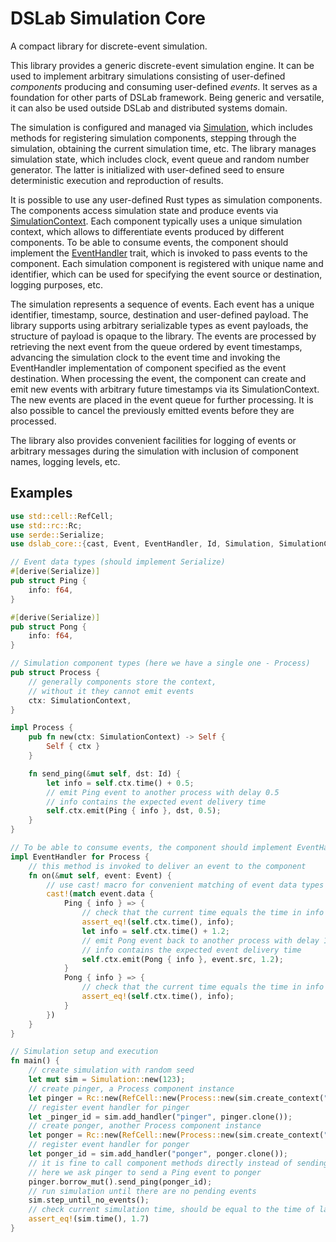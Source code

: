 # DSLab Simulation Core

A compact library for discrete-event simulation. 

This library provides a generic discrete-event simulation engine. It can be used to implement arbitrary simulations consisting of user-defined _components_ producing and consuming user-defined _events_. It serves as a foundation for other parts of DSLab framework. Being generic and versatile, it can also be used outside DSLab and distributed systems domain.

The simulation is configured and managed via [Simulation](`Simulation`), which includes methods for registering simulation components, stepping through the simulation, obtaining the current simulation time, etc. The library manages simulation state, which includes clock, event queue and random number generator. The latter is initialized with user-defined seed to ensure deterministic execution and reproduction of results. 

It is possible to use any user-defined Rust types as simulation components. The components access simulation state and produce events via [SimulationContext](`SimulationContext`). Each component typically uses a unique simulation context, which allows to differentiate events produced by different components. To be able to consume events, the component should implement the [EventHandler](`EventHandler`) trait, which is invoked to pass events to the component. Each simulation component is registered with unique name and identifier, which can be used for specifying the event source or destination, logging purposes, etc.

The simulation represents a sequence of events. Each event has a unique identifier, timestamp, source, destination and user-defined payload. The library supports using arbitrary serializable types as event payloads, the structure of payload is opaque to the library. The events are processed by retrieving the next event from the queue ordered by event timestamps, advancing the simulation clock to the event time and invoking the EventHandler implementation of component specified as the event destination. When processing the event, the component can create and emit new events with arbitrary future timestamps via its SimulationContext. The new events are placed in the event queue for further processing. It is also possible to cancel the previously emitted events before they are processed.

The library also provides convenient facilities for logging of events or arbitrary messages during the simulation with inclusion of component names, logging levels, etc.

## Examples

```rust
use std::cell::RefCell;
use std::rc::Rc;
use serde::Serialize;
use dslab_core::{cast, Event, EventHandler, Id, Simulation, SimulationContext};

// Event data types (should implement Serialize)
#[derive(Serialize)]
pub struct Ping {
    info: f64,
}

#[derive(Serialize)]
pub struct Pong {
    info: f64,
}

// Simulation component types (here we have a single one - Process) 
pub struct Process {
    // generally components store the context,
    // without it they cannot emit events
    ctx: SimulationContext,
}

impl Process {
    pub fn new(ctx: SimulationContext) -> Self {
        Self { ctx }
    }

    fn send_ping(&mut self, dst: Id) {
        let info = self.ctx.time() + 0.5;
        // emit Ping event to another process with delay 0.5
        // info contains the expected event delivery time
        self.ctx.emit(Ping { info }, dst, 0.5);
    }
}

// To be able to consume events, the component should implement EventHandler trait
impl EventHandler for Process {
    // this method is invoked to deliver an event to the component 
    fn on(&mut self, event: Event) {
        // use cast! macro for convenient matching of event data types
        cast!(match event.data {
            Ping { info } => {
                // check that the current time equals the time in info
                assert_eq!(self.ctx.time(), info);
                let info = self.ctx.time() + 1.2;
                // emit Pong event back to another process with delay 1.2
                // info contains the expected event delivery time
                self.ctx.emit(Pong { info }, event.src, 1.2);
            }
            Pong { info } => {
                // check that the current time equals the time in info
                assert_eq!(self.ctx.time(), info);
            }
        })
    }
}

// Simulation setup and execution
fn main() {
    // create simulation with random seed
    let mut sim = Simulation::new(123);
    // create pinger, a Process component instance
    let pinger = Rc::new(RefCell::new(Process::new(sim.create_context("pinger"))));
    // register event handler for pinger
    let _pinger_id = sim.add_handler("pinger", pinger.clone());
    // create ponger, another Process component instance
    let ponger = Rc::new(RefCell::new(Process::new(sim.create_context("ponger"))));
    // register event handler for ponger
    let ponger_id = sim.add_handler("ponger", ponger.clone());
    // it is fine to call component methods directly instead of sending them events
    // here we ask pinger to send a Ping event to ponger
    pinger.borrow_mut().send_ping(ponger_id);
    // run simulation until there are no pending events
    sim.step_until_no_events();
    // check current simulation time, should be equal to the time of last event
    assert_eq!(sim.time(), 1.7)
}
```

